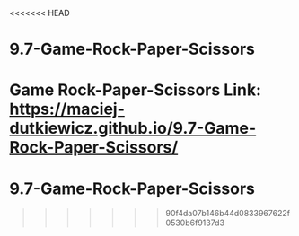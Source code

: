 <<<<<<< HEAD
# 9.7-Game-Rock-Paper-Scissors
Game Rock-Paper-Scissors Link: https://maciej-dutkiewicz.github.io/9.7-Game-Rock-Paper-Scissors/
=======
# 9.7-Game-Rock-Paper-Scissors
>>>>>>> 90f4da07b146b44d0833967622f0530b6f9137d3
